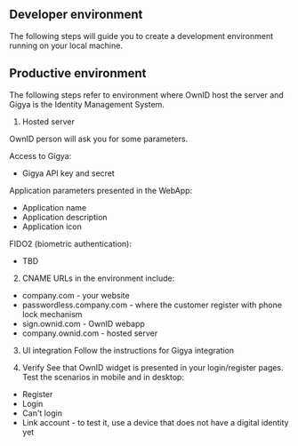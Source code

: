 
## Developer environment
The following steps will guide you to create a development environment running on your local machine.



## Productive environment
The following steps refer to environment where OwnID host the server and Gigya is the Identity Management System.

1. Hosted server

OwnID person will ask you for some parameters. 

Access to Gigya:
- Gigya API key and secret

Application parameters presented in the WebApp:
- Application name
- Application description
- Application icon

FIDO2 (biometric authentication):
- TBD

2. CNAME
URLs in the environment include:
* company.com - your website
* passwordless.company.com - where the customer register with phone lock mechanism
* sign.ownid.com - OwnID webapp
* company.ownid.com - hosted server

3. UI integration
Follow the instructions for Gigya integration 

4. Verify
See that OwnID widget is presented in your login/register pages.
Test the scenarios in mobile and in desktop:
* Register
* Login
* Can't login
* Link account - to test it, use a device that does not have a digital identity yet



